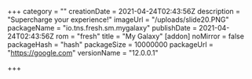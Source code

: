 +++
category = ""
creationDate = 2021-04-24T02:43:56Z
description = "Supercharge your experience!"
imageUrl = "/uploads/slide20.PNG"
packageName = "io.tns.fresh.sm.mygalaxy"
publishDate = 2021-04-24T02:43:56Z
rom = "fresh"
title = "My Galaxy"
[addon]
noMirror = false
packageHash = "hash"
packageSize = 10000000
packageUrl = "https://google.com"
versionName = "12.0.0.1"

+++
